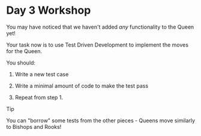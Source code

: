 # Day 3 Workshop

You may have noticed that we haven't added _any_ functionality to the Queen yet!

Your task now is to use Test Driven Development to implement the moves for the
Queen.

You should:

1. Write a new test case

1. Write a minimal amount of code to make the test pass

1. Repeat from step 1.

> [!TIP]
>
> You can "borrow" some tests from the other pieces - Queens move similarly to
> Bishops and Rooks!

